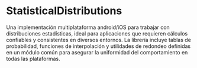 # StatisticalDistributions
Una implementación multiplataforma android/iOS para trabajar con distribuciones estadísticas, ideal para aplicaciones que requieren cálculos confiables y consistentes en diversos entornos. La librería incluye tablas de probabilidad, funciones de interpolación y utilidades de redondeo definidas en un módulo común para asegurar la uniformidad del comportamiento en todas las plataformas.
